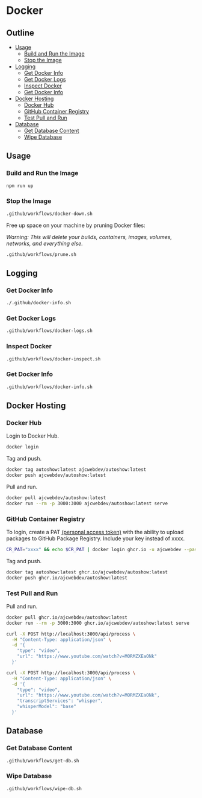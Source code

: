 # Docker

## Outline

- [Usage](#usage)
  - [Build and Run the Image](#build-and-run-the-image)
  - [Stop the Image](#stop-the-image)
- [Logging](#logging)
  - [Get Docker Info](#get-docker-info)
  - [Get Docker Logs](#get-docker-logs)
  - [Inspect Docker](#inspect-docker)
  - [Get Docker Info](#get-docker-info)
- [Docker Hosting](#docker-hosting)
  - [Docker Hub](#docker-hub)
  - [GitHub Container Registry](#github-container-registry)
  - [Test Pull and Run](#test-pull-and-run)
- [Database](#database)
  - [Get Database Content](#get-database-content)
  - [Wipe Database](#wipe-database)

## Usage

### Build and Run the Image

```bash
npm run up
```

### Stop the Image

```bash
.github/workflows/docker-down.sh
```

Free up space on your machine by pruning Docker files:

*Warning: This will delete your builds, containers, images, volumes, networks, and everything else.*

```bash
.github/workflows/prune.sh
```

## Logging

### Get Docker Info

```bash
./.github/docker-info.sh
```

### Get Docker Logs

```bash
.github/workflows/docker-logs.sh
```

### Inspect Docker

```bash
.github/workflows/docker-inspect.sh
```

### Get Docker Info

```bash
.github/workflows/docker-info.sh
```

## Docker Hosting

### Docker Hub

Login to Docker Hub.

```bash
docker login
```

Tag and push.

```bash
docker tag autoshow:latest ajcwebdev/autoshow:latest
docker push ajcwebdev/autoshow:latest
```

Pull and run.

```bash
docker pull ajcwebdev/autoshow:latest
docker run --rm -p 3000:3000 ajcwebdev/autoshow:latest serve
```

### GitHub Container Registry

To login, create a PAT [(personal access token)](https://docs.github.com/en/authentication/keeping-your-account-and-data-secure/managing-your-personal-access-tokens) with the ability to upload packages to GitHub Package Registry. Include your key instead of xxxx.

```bash
CR_PAT="xxxx" && echo $CR_PAT | docker login ghcr.io -u ajcwebdev --password-stdin
```

Tag and push.

```bash
docker tag autoshow:latest ghcr.io/ajcwebdev/autoshow:latest
docker push ghcr.io/ajcwebdev/autoshow:latest
```

### Test Pull and Run

Pull and run.

```bash
docker pull ghcr.io/ajcwebdev/autoshow:latest
docker run --rm -p 3000:3000 ghcr.io/ajcwebdev/autoshow:latest serve
```

```bash
curl -X POST http://localhost:3000/api/process \
  -H "Content-Type: application/json" \
  -d '{
    "type": "video",
    "url": "https://www.youtube.com/watch?v=MORMZXEaONk"
  }'
```

```bash
curl -X POST http://localhost:3000/api/process \
  -H "Content-Type: application/json" \
  -d '{
    "type": "video",
    "url": "https://www.youtube.com/watch?v=MORMZXEaONk",
    "transcriptServices": "whisper",
    "whisperModel": "base"
  }'
```

## Database

### Get Database Content

```bash
.github/workflows/get-db.sh
```

### Wipe Database

```bash
.github/workflows/wipe-db.sh
```